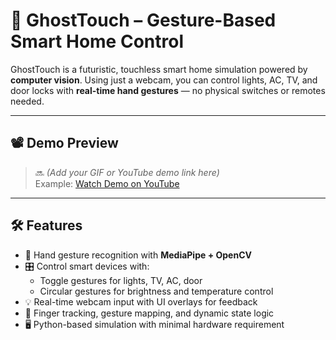 # 🧠 GhostTouch – Gesture-Based Smart Home Control

GhostTouch is a futuristic, touchless smart home simulation powered by **computer vision**. Using just a webcam, you can control lights, AC, TV, and door locks with **real-time hand gestures** — no physical switches or remotes needed.

---

## 📽️ Demo Preview

> 🔜 *(Add your GIF or YouTube demo link here)*  
> Example: [Watch Demo on YouTube](https://youtu.be/your-demo-link)

---

## 🛠️ Features

- 👋 Hand gesture recognition with **MediaPipe + OpenCV**
- 🎛️ Control smart devices with:
  - Toggle gestures for lights, TV, AC, door
  - Circular gestures for brightness and temperature control
- 💡 Real-time webcam input with UI overlays for feedback
- 🧠 Finger tracking, gesture mapping, and dynamic state logic
- 🖥️ Python-based simulation with minimal hardware requirement
